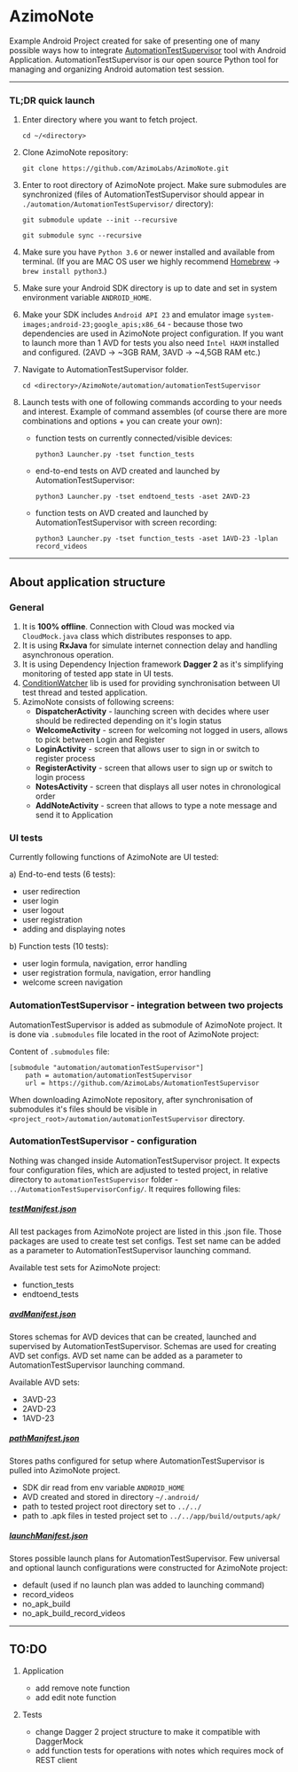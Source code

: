 # AzimoNote

Example Android Project created for sake of presenting one of many possible ways how to integrate [AutomationTestSupervisor](https://github.com/AzimoLabs/AutomationTestSupervisor) tool with Android Application. AutomationTestSupervisor is our open source Python tool for managing and organizing Android automation test session.

-------------

### TL;DR quick launch

1. Enter directory where you want to fetch project.

    ```cd ~/<directory>```

2. Clone AzimoNote repository:

    ```git clone https://github.com/AzimoLabs/AzimoNote.git```

3. Enter to root directory of AzimoNote project. Make sure submodules are synchronized (files of AutomationTestSupervisor should appear in `./automation/AutomationTestSupervisor/` directory):

    ```git submodule update --init --recursive```

    ```git submodule sync --recursive```

4. Make sure you have `Python 3.6` or newer installed and available from terminal. (If you are MAC OS user we highly recommend [Homebrew](https://brew.sh/) -> `brew install python3`.)

5. Make sure your Android SDK directory is up to date and set in system environment variable `ANDROID_HOME`.

6. Make your SDK includes `Android API 23` and emulator image `system-images;android-23;google_apis;x86_64` - because those two dependencies are used in AzimoNote project configuration. If you want to launch more than 1 AVD for tests you also need `Intel HAXM` installed and configured. (2AVD -> ~3GB RAM, 3AVD -> ~4,5GB RAM etc.)

7. Navigate to AutomationTestSupervisor folder.

    ```cd <directory>/AzimoNote/automation/automationTestSupervisor```

8. Launch tests with one of following commands according to your needs and interest. Example of command assembles (of course there are more combinations and options + you can create your own):

      - function tests on currently connected/visible devices:

        ```python3 Launcher.py -tset function_tests```

      - end-to-end tests on AVD created and launched by AutomationTestSupervisor:

        ```python3 Launcher.py -tset endtoend_tests -aset 2AVD-23```

      - function tests on AVD created and launched by AutomationTestSupervisor with screen recording:

        ```python3 Launcher.py -tset function_tests -aset 1AVD-23 -lplan record_videos```

-------------

## About application structure

### General

1. It is **100% offline**. Connection with Cloud was mocked via `CloudMock.java` class which distributes responses to app.
2. It is using **RxJava** for simulate internet connection delay and handling asynchronous operation.
3. It is using Dependency Injection framework **Dagger 2** as it's simplifying monitoring of tested app state in UI tests.
4. [ConditionWatcher](https://github.com/AzimoLabs/ConditionWatcher) lib is used for providing synchronisation between UI test thread and tested application.
5. AzimoNote consists of following screens:
    - **DispatcherActivity** - launching screen with decides where user should be redirected depending on it's login status
    - **WelcomeActivity** - screen for welcoming not logged in users, allows to pick between Login and Register
    - **LoginActivity** - screen that allows user to sign in or switch to register process
    - **RegisterActivity** - screen that allows user to sign up or switch to login process
    - **NotesActivity** - screen that displays all user notes in chronological order
    - **AddNoteActivity** - screen that allows to type a note message and send it to Application

### UI tests

Currently following functions of AzimoNote are UI tested:

a) End-to-end tests (6 tests):
- user redirection
- user login
- user logout
- user registration
- adding and displaying notes

b) Function tests (10 tests):
- user login formula, navigation, error handling
- user registration formula, navigation, error handling
- welcome screen navigation

### AutomationTestSupervisor - integration between two projects
AutomationTestSupervisor is added as submodule of AzimoNote project. It is done via `.submodules` file located in the root of AzimoNote project:

Content of `.submodules` file:

    [submodule "automation/automationTestSupervisor"]
    	path = automation/automationTestSupervisor
    	url = https://github.com/AzimoLabs/AutomationTestSupervisor

When downloading AzimoNote repository, after synchronisation of submodules it's files should be visible in `<project_root>/automation/automationTestSupervisor` directory.

### AutomationTestSupervisor - configuration
Nothing was changed inside AutomationTestSupervisor project. It expects four configuration files, which are adjusted to tested project, in relative directory to `automationTestSupervisor` folder - `../AutomationTestSupervisorConfig/`. It requires following files:


##### [testManifest.json](https://github.com/AzimoLabs/AzimoNote/blob/master/automation/automationTestSupervisorConfig/testManifest.json)

All test packages from AzimoNote project are listed in this .json file. Those packages are used to create test set configs. Test set name can be added as a parameter to AutomationTestSupervisor launching command.

Available test sets for AzimoNote project:
- function_tests
- endtoend_tests

##### [avdManifest.json](https://github.com/AzimoLabs/AzimoNote/blob/master/automation/automationTestSupervisorConfig/avdManifest.json)

Stores schemas for AVD devices that can be created, launched and supervised by AutomationTestSupervisor. Schemas are used for creating AVD set configs. AVD set name can be added as a parameter to AutomationTestSupervisor launching command.

Available AVD sets:
- 3AVD-23
- 2AVD-23
- 1AVD-23

##### [pathManifest.json](https://github.com/AzimoLabs/AzimoNote/blob/master/automation/automationTestSupervisorConfig/pathManifest.json)

Stores paths configured for setup where AutomationTestSupervisor is pulled into AzimoNote project.
- SDK dir read from env variable `ANDROID_HOME`
- AVD created and stored in directory `~/.android/`
- path to tested project root directory set to `../../`
- path to .apk files in tested project set to `../../app/build/outputs/apk/`

##### [launchManifest.json](https://github.com/AzimoLabs/AzimoNote/blob/master/automation/automationTestSupervisorConfig/launchManifest.json)

Stores possible launch plans for AutomationTestSupervisor. Few universal and optional launch configurations were constructed for AzimoNote project:
- default (used if no launch plan was added to launching command)
- record_videos
- no_apk_build
- no_apk_build_record_videos

-------------

## TO:DO

1. Application
   - add remove note function
   - add edit note function

2. Tests
   - change Dagger 2 project structure to make it compatible with DaggerMock
   - add function tests for operations with notes which requires mock of REST client
